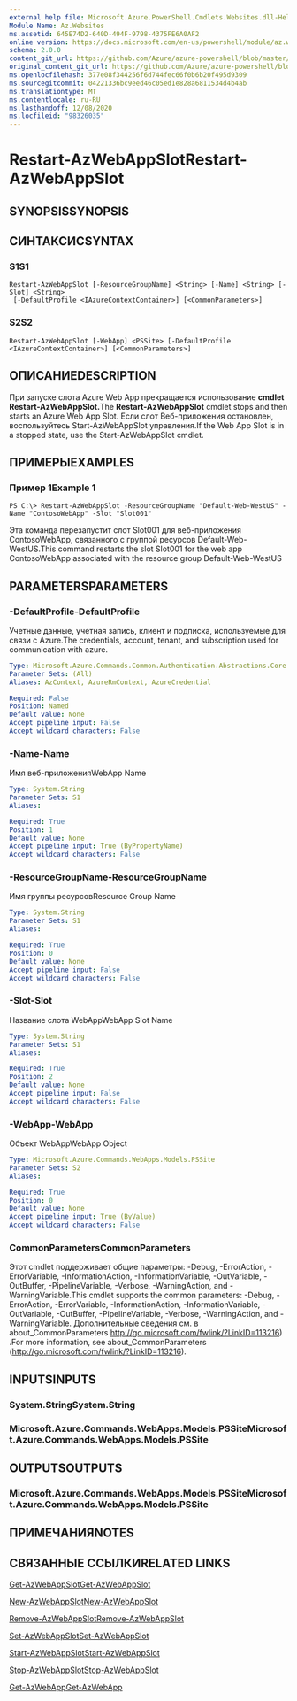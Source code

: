 ```yaml
---
external help file: Microsoft.Azure.PowerShell.Cmdlets.Websites.dll-Help.xml
Module Name: Az.Websites
ms.assetid: 645E74D2-640D-494F-9798-4375FE6A0AF2
online version: https://docs.microsoft.com/en-us/powershell/module/az.websites/restart-azwebappslot
schema: 2.0.0
content_git_url: https://github.com/Azure/azure-powershell/blob/master/src/Websites/Websites/help/Restart-AzWebAppSlot.md
original_content_git_url: https://github.com/Azure/azure-powershell/blob/master/src/Websites/Websites/help/Restart-AzWebAppSlot.md
ms.openlocfilehash: 377e08f344256f6d744fec66f0b6b20f495d9309
ms.sourcegitcommit: 04221336bc9eed46c05ed1e828a6811534d4b4ab
ms.translationtype: MT
ms.contentlocale: ru-RU
ms.lasthandoff: 12/08/2020
ms.locfileid: "98326035"
---
```

# <span data-ttu-id="64c9b-101">Restart-AzWebAppSlot</span><span class="sxs-lookup"><span data-stu-id="64c9b-101">Restart-AzWebAppSlot</span></span>

## <span data-ttu-id="64c9b-102">SYNOPSIS</span><span class="sxs-lookup"><span data-stu-id="64c9b-102">SYNOPSIS</span></span>

## <span data-ttu-id="64c9b-103">СИНТАКСИС</span><span class="sxs-lookup"><span data-stu-id="64c9b-103">SYNTAX</span></span>

### <span data-ttu-id="64c9b-104">S1</span><span class="sxs-lookup"><span data-stu-id="64c9b-104">S1</span></span>
```
Restart-AzWebAppSlot [-ResourceGroupName] <String> [-Name] <String> [-Slot] <String>
 [-DefaultProfile <IAzureContextContainer>] [<CommonParameters>]
```

### <span data-ttu-id="64c9b-105">S2</span><span class="sxs-lookup"><span data-stu-id="64c9b-105">S2</span></span>
```
Restart-AzWebAppSlot [-WebApp] <PSSite> [-DefaultProfile <IAzureContextContainer>] [<CommonParameters>]
```

## <span data-ttu-id="64c9b-106">ОПИСАНИЕ</span><span class="sxs-lookup"><span data-stu-id="64c9b-106">DESCRIPTION</span></span>
<span data-ttu-id="64c9b-107">При запуске слота Azure Web App прекращается использование **cmdlet Restart-AzWebAppSlot.**</span><span class="sxs-lookup"><span data-stu-id="64c9b-107">The **Restart-AzWebAppSlot** cmdlet stops and then starts an Azure Web App Slot.</span></span>
<span data-ttu-id="64c9b-108">Если слот Веб-приложения остановлен, воспользуйтесь Start-AzWebAppSlot управления.</span><span class="sxs-lookup"><span data-stu-id="64c9b-108">If the Web App Slot is in a stopped state, use the Start-AzWebAppSlot cmdlet.</span></span>

## <span data-ttu-id="64c9b-109">ПРИМЕРЫ</span><span class="sxs-lookup"><span data-stu-id="64c9b-109">EXAMPLES</span></span>

### <span data-ttu-id="64c9b-110">Пример 1</span><span class="sxs-lookup"><span data-stu-id="64c9b-110">Example 1</span></span>
```
PS C:\> Restart-AzWebAppSlot -ResourceGroupName "Default-Web-WestUS" -Name "ContosoWebApp" -Slot "Slot001"
```

<span data-ttu-id="64c9b-111">Эта команда перезапустит слот Slot001 для веб-приложения ContosoWebApp, связанного с группой ресурсов Default-Web-WestUS.</span><span class="sxs-lookup"><span data-stu-id="64c9b-111">This command restarts the slot Slot001 for the web app ContosoWebApp associated with the resource group Default-Web-WestUS</span></span>

## <span data-ttu-id="64c9b-112">PARAMETERS</span><span class="sxs-lookup"><span data-stu-id="64c9b-112">PARAMETERS</span></span>

### <span data-ttu-id="64c9b-113">-DefaultProfile</span><span class="sxs-lookup"><span data-stu-id="64c9b-113">-DefaultProfile</span></span>
<span data-ttu-id="64c9b-114">Учетные данные, учетная запись, клиент и подписка, используемые для связи с Azure.</span><span class="sxs-lookup"><span data-stu-id="64c9b-114">The credentials, account, tenant, and subscription used for communication with azure.</span></span>

```yaml
Type: Microsoft.Azure.Commands.Common.Authentication.Abstractions.Core.IAzureContextContainer
Parameter Sets: (All)
Aliases: AzContext, AzureRmContext, AzureCredential

Required: False
Position: Named
Default value: None
Accept pipeline input: False
Accept wildcard characters: False
```

### <span data-ttu-id="64c9b-115">-Name</span><span class="sxs-lookup"><span data-stu-id="64c9b-115">-Name</span></span>
<span data-ttu-id="64c9b-116">Имя веб-приложения</span><span class="sxs-lookup"><span data-stu-id="64c9b-116">WebApp Name</span></span>

```yaml
Type: System.String
Parameter Sets: S1
Aliases:

Required: True
Position: 1
Default value: None
Accept pipeline input: True (ByPropertyName)
Accept wildcard characters: False
```

### <span data-ttu-id="64c9b-117">-ResourceGroupName</span><span class="sxs-lookup"><span data-stu-id="64c9b-117">-ResourceGroupName</span></span>
<span data-ttu-id="64c9b-118">Имя группы ресурсов</span><span class="sxs-lookup"><span data-stu-id="64c9b-118">Resource Group Name</span></span>

```yaml
Type: System.String
Parameter Sets: S1
Aliases:

Required: True
Position: 0
Default value: None
Accept pipeline input: False
Accept wildcard characters: False
```

### <span data-ttu-id="64c9b-119">-Slot</span><span class="sxs-lookup"><span data-stu-id="64c9b-119">-Slot</span></span>
<span data-ttu-id="64c9b-120">Название слота WebApp</span><span class="sxs-lookup"><span data-stu-id="64c9b-120">WebApp Slot Name</span></span>

```yaml
Type: System.String
Parameter Sets: S1
Aliases:

Required: True
Position: 2
Default value: None
Accept pipeline input: False
Accept wildcard characters: False
```

### <span data-ttu-id="64c9b-121">-WebApp</span><span class="sxs-lookup"><span data-stu-id="64c9b-121">-WebApp</span></span>
<span data-ttu-id="64c9b-122">Объект WebApp</span><span class="sxs-lookup"><span data-stu-id="64c9b-122">WebApp Object</span></span>

```yaml
Type: Microsoft.Azure.Commands.WebApps.Models.PSSite
Parameter Sets: S2
Aliases:

Required: True
Position: 0
Default value: None
Accept pipeline input: True (ByValue)
Accept wildcard characters: False
```

### <span data-ttu-id="64c9b-123">CommonParameters</span><span class="sxs-lookup"><span data-stu-id="64c9b-123">CommonParameters</span></span>
<span data-ttu-id="64c9b-124">Этот cmdlet поддерживает общие параметры: -Debug, -ErrorAction, -ErrorVariable, -InformationAction, -InformationVariable, -OutVariable, -OutBuffer, -PipelineVariable, -Verbose, -WarningAction, and -WarningVariable.</span><span class="sxs-lookup"><span data-stu-id="64c9b-124">This cmdlet supports the common parameters: -Debug, -ErrorAction, -ErrorVariable, -InformationAction, -InformationVariable, -OutVariable, -OutBuffer, -PipelineVariable, -Verbose, -WarningAction, and -WarningVariable.</span></span> <span data-ttu-id="64c9b-125">Дополнительные сведения см. в about_CommonParameters http://go.microsoft.com/fwlink/?LinkID=113216) .</span><span class="sxs-lookup"><span data-stu-id="64c9b-125">For more information, see about_CommonParameters (http://go.microsoft.com/fwlink/?LinkID=113216).</span></span>

## <span data-ttu-id="64c9b-126">INPUTS</span><span class="sxs-lookup"><span data-stu-id="64c9b-126">INPUTS</span></span>

### <span data-ttu-id="64c9b-127">System.String</span><span class="sxs-lookup"><span data-stu-id="64c9b-127">System.String</span></span>

### <span data-ttu-id="64c9b-128">Microsoft.Azure.Commands.WebApps.Models.PSSite</span><span class="sxs-lookup"><span data-stu-id="64c9b-128">Microsoft.Azure.Commands.WebApps.Models.PSSite</span></span>

## <span data-ttu-id="64c9b-129">OUTPUTS</span><span class="sxs-lookup"><span data-stu-id="64c9b-129">OUTPUTS</span></span>

### <span data-ttu-id="64c9b-130">Microsoft.Azure.Commands.WebApps.Models.PSSite</span><span class="sxs-lookup"><span data-stu-id="64c9b-130">Microsoft.Azure.Commands.WebApps.Models.PSSite</span></span>

## <span data-ttu-id="64c9b-131">ПРИМЕЧАНИЯ</span><span class="sxs-lookup"><span data-stu-id="64c9b-131">NOTES</span></span>

## <span data-ttu-id="64c9b-132">СВЯЗАННЫЕ ССЫЛКИ</span><span class="sxs-lookup"><span data-stu-id="64c9b-132">RELATED LINKS</span></span>

[<span data-ttu-id="64c9b-133">Get-AzWebAppSlot</span><span class="sxs-lookup"><span data-stu-id="64c9b-133">Get-AzWebAppSlot</span></span>](./Get-AzWebAppSlot.md)

[<span data-ttu-id="64c9b-134">New-AzWebAppSlot</span><span class="sxs-lookup"><span data-stu-id="64c9b-134">New-AzWebAppSlot</span></span>](./New-AzWebAppSlot.md)

[<span data-ttu-id="64c9b-135">Remove-AzWebAppSlot</span><span class="sxs-lookup"><span data-stu-id="64c9b-135">Remove-AzWebAppSlot</span></span>](./Remove-AzWebAppSlot.md)

[<span data-ttu-id="64c9b-136">Set-AzWebAppSlot</span><span class="sxs-lookup"><span data-stu-id="64c9b-136">Set-AzWebAppSlot</span></span>](./Set-AzWebAppSlot.md)

[<span data-ttu-id="64c9b-137">Start-AzWebAppSlot</span><span class="sxs-lookup"><span data-stu-id="64c9b-137">Start-AzWebAppSlot</span></span>](./Start-AzWebAppSlot.md)

[<span data-ttu-id="64c9b-138">Stop-AzWebAppSlot</span><span class="sxs-lookup"><span data-stu-id="64c9b-138">Stop-AzWebAppSlot</span></span>](./Stop-AzWebAppSlot.md)

[<span data-ttu-id="64c9b-139">Get-AzWebApp</span><span class="sxs-lookup"><span data-stu-id="64c9b-139">Get-AzWebApp</span></span>](./Get-AzWebApp.md)
